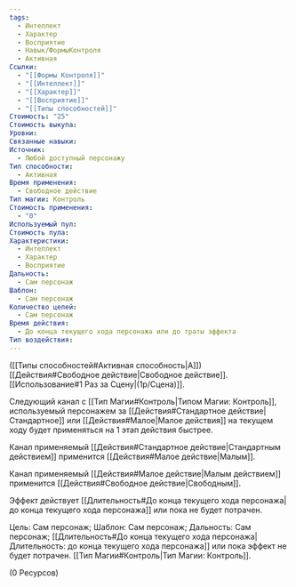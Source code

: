 ```yaml
---
tags:
  - Интеллект
  - Характер
  - Восприятие
  - Навык/ФормыКонтроля
  - Активная
Ссылки:
  - "[[Формы Контроля]]"
  - "[[Интеллект]]"
  - "[[Характер]]"
  - "[[Восприятие]]"
  - "[[Типы способностей]]"
Стоимость: "25"
Стоимость выкупа: 
Уровни: 
Связанные навыки: 
Источник:
  - Любой доступный персонажу
Тип способности:
  - Активная
Время применения:
  - Свободное действие
Тип магии: Контроль
Стоимость применения:
  - "0"
Используемый пул: 
Стоимость пула: 
Характеристики:
  - Интеллект
  - Характер
  - Восприятие
Дальность:
  - Сам персонаж
Шаблон:
  - Сам персонаж
Количество целей:
  - Сам персонаж
Время действия:
  - До конца текущего хода персонажа или до траты эффекта
Тип воздействия:
---
```

([[Типы способностей#Активная способность|А]]) [[Действия#Свободное действие|Свободное действие]]. [[Использование#1 Раз за Сцену|(1р/Сцена)]]. 

Следующий канал с [[Тип Магии#Контроль|Типом Магии: Контроль]], используемый персонажем за [[Действия#Стандартное действие|Стандартное]] или [[Действия#Малое|Малое действия]] на текущем ходу будет применяться на 1 этап действия быстрее.

Канал применяемый [[Действия#Стандартное действие|Стандартным действием]] применится [[Действия#Малое действие|Малым]].

Канал применяемый [[Действия#Малое действие|Малым действием]] применится [[Действия#Свободное действие|Свободным]]. 

Эффект действует [[Длительность#До конца текущего хода персонажа| до конца текущего хода персонажа]] или пока не будет потрачен.

Цель: Сам персонаж; Шаблон: Сам персонаж; Дальность: Сам персонаж; [[Длительность#До конца текущего хода персонажа|Длительность: до конца текущего хода персонажа]] или пока эффект не будет потрачен. [[Тип Магии#Контроль|Тип Магии: Контроль]].

(0 Ресурсов)

 